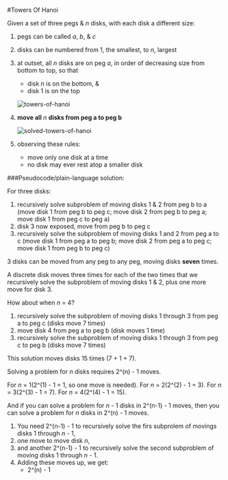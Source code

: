 #Towers Of Hanoi

Given a set of three pegs & *n* disks, with each disk a different size:

1. pegs can be called *a*, *b*, & *c*
2. disks can be numbered from 1, the smallest, to *n*, largest
3. at outset, all *n* disks are on peg *a*, in order of decreasing size from bottom to top, so that
    * disk *n* is on the bottom, &
    * disk 1 is on the top

    ![towers-of-hanoi](https://s3.amazonaws.com/ka-cs-algorithms/hanoi-5-init.png)
4. **move all** *n* **disks from peg a to peg b**

    ![solved-towers-of-hanoi](https://s3.amazonaws.com/ka-cs-algorithms/hanoi-5-final.png)

5. observing these rules:
    * move only one disk at a time
    * no disk may ever rest atop a smaller disk


###Pseudocode/plain-language solution:

For three disks:

1. recursively solve subproblem of moving disks 1 & 2 from peg b to a (move disk 1 from peg b to peg c; move disk 2 from peg b to peg a; move disk 1 from peg c to peg a)
2. disk 3 now exposed, move from peg b to peg c
3. recursively solve the subproblem of moving disks 1 and 2 from peg a to c (move disk 1 from peg a to peg b; move disk 2 from peg a to peg c; move disk 1 from peg b to peg c)

3 disks can be moved from any peg to any peg, moving disks **seven** times.

A discrete disk moves three times for each of the two times that we recursively solve the subproblem of moving disks 1 & 2, plus one more move for disk 3.

How about when *n* = 4?

1. recursively solve the subproblem of moving disks 1 through 3 from peg a to peg c (disks move 7 times)
2. move disk 4 from peg a to peg b (disk moves 1 time)
3. recursively solve the subproblem of moving disks 1 through 3 from peg c to peg b (disks move 7 times)

This solution moves disks 15 times (7 + 1 + 7).

Solving a problem for *n* disks requires 2^(n) - 1 moves.

For *n* = 1(2^(1) - 1 = 1, so one move is needed).
For *n* = 2(2^(2) - 1 = 3).
For *n* = 3(2^(3) - 1 = 7).
For *n* = 4(2^(4) - 1 = 15).

And if you can solve a problem for *n* - 1 disks in 2^(n-1) - 1 moves, then you can solve a problem for *n* disks in 2^(n) - 1 moves.

1. You need 2^(n-1) - 1 to recursively solve the firs subprolem of movings disks 1 through *n* - 1,
2. one move to move disk *n*,
3. and another 2^(n-1) - 1 to recursively solve the second subproblem of moving disks 1 through *n* - 1.
4. Adding these moves up, we get:
    * 2^(n) - 1
